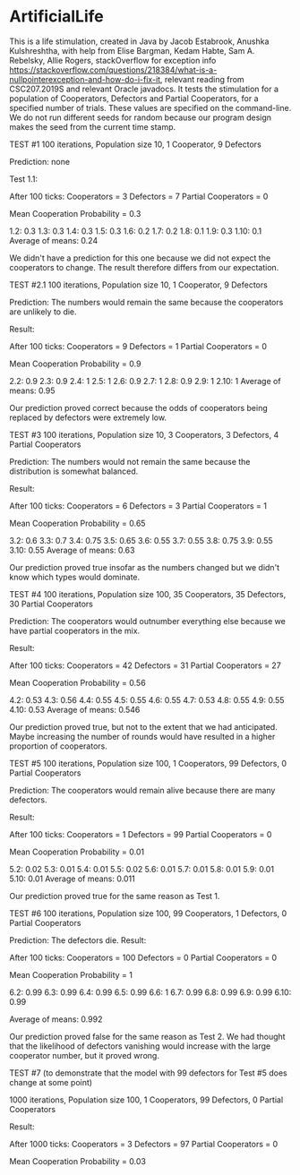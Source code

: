 # ArtificialLife

This is a life stimulation, created in Java by Jacob Estabrook, Anushka Kulshreshtha, with help from Elise Bargman, Kedam Habte, Sam A. Rebelsky, Allie Rogers, stackOverflow for exception info https://stackoverflow.com/questions/218384/what-is-a-nullpointerexception-and-how-do-i-fix-it, relevant reading from CSC207.2019S and relevant Oracle javadocs. It tests the stimulation for a population of Cooperators, Defectors and Partial Cooperators, for a specified number of trials. These values are specified on the command-line. We do not run different seeds for random because our program design makes the seed from the current time stamp.

TEST #1
100 iterations, Population size 10,  1 Cooperator, 9 Defectors

Prediction: none

Test 1.1:

After 100 ticks:
Cooperators = 3
Defectors = 7
Partial Cooperators = 0

Mean Cooperation Probability = 0.3

1.2: 0.3
1.3: 0.3
1.4: 0.3
1.5: 0.3
1.6: 0.2
1.7: 0.2
1.8: 0.1
1.9: 0.3
1.10: 0.1
Average of means: 0.24

We didn't have a prediction for this one because we did not expect the cooperators to change. The result therefore differs from our expectation.

TEST #2.1
100 iterations, Population size 10,  1 Cooperator, 9 Defectors

Prediction: The numbers would remain the same because the cooperators are unlikely to die.

Result:

After 100 ticks:
Cooperators = 9
Defectors = 1
Partial Cooperators = 0

Mean Cooperation Probability = 0.9

2.2: 0.9
2.3: 0.9
2.4: 1
2.5: 1
2.6: 0.9
2.7: 1
2.8: 0.9
2.9: 1
2.10: 1
Average of means: 0.95

Our prediction proved correct because the odds of cooperators being replaced by defectors were extremely low.

TEST #3
100 iterations, Population size 10,  3 Cooperators, 3 Defectors, 4 Partial Cooperators

Prediction: The numbers would not remain the same because the distribution is somewhat balanced.

Result:

After 100 ticks:
Cooperators = 6
Defectors = 3
Partial Cooperators = 1

Mean Cooperation Probability = 0.65

3.2: 0.6
3.3: 0.7
3.4: 0.75
3.5: 0.65
3.6: 0.55
3.7: 0.55
3.8: 0.75
3.9: 0.55
3.10: 0.55
Average of means: 0.63

Our prediction proved true insofar as the numbers changed but we didn't know which types would dominate.

TEST #4
100 iterations, Population size 100,  35 Cooperators, 35 Defectors, 30 Partial Cooperators

Prediction: The cooperators would outnumber everything else because we have partial cooperators in the mix.

Result:

After 100 ticks:
Cooperators = 42
Defectors = 31
Partial Cooperators = 27

Mean Cooperation Probability = 0.56

4.2: 0.53
4.3: 0.56
4.4: 0.55
4.5: 0.55
4.6: 0.55
4.7: 0.53
4.8: 0.55
4.9: 0.55
4.10: 0.53
Average of means: 0.546

Our prediction proved true, but not to the extent that we had anticipated. Maybe increasing the number of rounds would have resulted in a higher proportion of cooperators.

TEST #5
100 iterations, Population size 100,  1 Cooperators, 99 Defectors, 0 Partial Cooperators

Prediction: The cooperators would remain alive because there are many defectors.

Result:

After 100 ticks:
Cooperators = 1
Defectors = 99
Partial Cooperators = 0

Mean Cooperation Probability = 0.01

5.2: 0.02
5.3: 0.01
5.4: 0.01
5.5: 0.02
5.6: 0.01
5.7: 0.01
5.8: 0.01
5.9: 0.01
5.10: 0.01
Average of means: 0.011

Our prediction proved true for the same reason as Test 1.

TEST #6
100 iterations, Population size 100,  99 Cooperators, 1 Defectors, 0 Partial Cooperators

Prediction: The defectors die.
Result:

After 100 ticks:
Cooperators = 100
Defectors = 0
Partial Cooperators = 0

Mean Cooperation Probability = 1

6.2: 0.99
6.3: 0.99
6.4: 0.99
6.5: 0.99
6.6: 1
6.7: 0.99
6.8: 0.99
6.9: 0.99
6.10: 0.99

Average of means: 0.992

Our prediction proved false for the same reason as Test 2. We had thought that the likelihood of defectors vanishing would increase with the large cooperator number, but it proved wrong.

TEST #7 (to demonstrate that the model with 99 defectors for Test #5 does change at some point)

1000 iterations, Population size 100,  1 Cooperators, 99 Defectors, 0 Partial Cooperators

Result:

After 1000 ticks:
Cooperators = 3
Defectors = 97
Partial Cooperators = 0

Mean Cooperation Probability = 0.03
